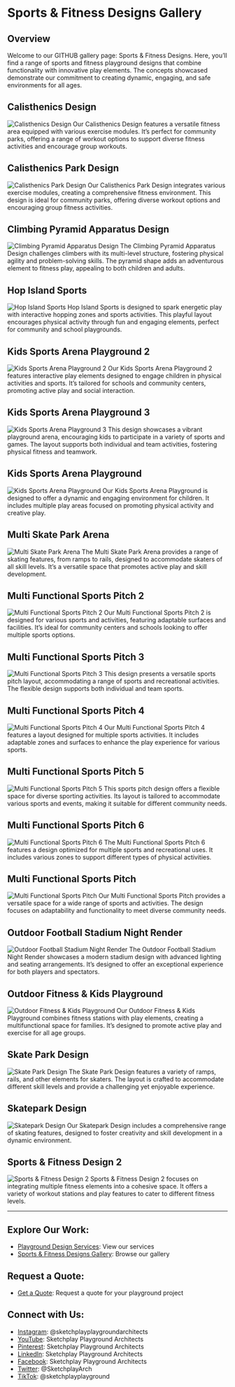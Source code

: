 # Sports & Fitness Designs Gallery

## Overview
Welcome to our GITHUB gallery page: Sports & Fitness Designs. Here, you’ll find a range of sports and fitness playground designs that combine functionality with innovative play elements. The concepts showcased demonstrate our commitment to creating dynamic, engaging, and safe environments for all ages.

## Calisthenics Design
![Calisthenics Design](https://github.com/Sketchplay-Playground-Architects/Sports-Fitness-designs/blob/main/Calisthenics%20Design.jpg)
Our Calisthenics Design features a versatile fitness area equipped with various exercise modules. It’s perfect for community parks, offering a range of workout options to support diverse fitness activities and encourage group workouts.

## Calisthenics Park Design
![Calisthenics Park Design](https://github.com/Sketchplay-Playground-Architects/Sports-Fitness-designs/blob/main/Calisthenics%20park%20design.jpg)
Our Calisthenics Park Design integrates various exercise modules, creating a comprehensive fitness environment. This design is ideal for community parks, offering diverse workout options and encouraging group fitness activities.

## Climbing Pyramid Apparatus Design
![Climbing Pyramid Apparatus Design](https://github.com/Sketchplay-Playground-Architects/Sports-Fitness-designs/blob/main/Climbing%20pyramid%20aparatus%20design.jpg)
The Climbing Pyramid Apparatus Design challenges climbers with its multi-level structure, fostering physical agility and problem-solving skills. The pyramid shape adds an adventurous element to fitness play, appealing to both children and adults.

## Hop Island Sports
![Hop Island Sports](https://github.com/Sketchplay-Playground-Architects/Sports-Fitness-designs/blob/main/Hop%20island%20sports.jpg)
Hop Island Sports is designed to spark energetic play with interactive hopping zones and sports activities. This playful layout encourages physical activity through fun and engaging elements, perfect for community and school playgrounds.

## Kids Sports Arena Playground 2
![Kids Sports Arena Playground 2](https://github.com/Sketchplay-Playground-Architects/Sports-Fitness-designs/blob/main/Kids%20Sports%20Arena%20Playground%202.jpg)
Our Kids Sports Arena Playground 2 features interactive play elements designed to engage children in physical activities and sports. It’s tailored for schools and community centers, promoting active play and social interaction.

## Kids Sports Arena Playground 3
![Kids Sports Arena Playground 3](https://github.com/Sketchplay-Playground-Architects/Sports-Fitness-designs/blob/main/Kids%20Sports%20Arena%20Playground%203.jpg)
This design showcases a vibrant playground arena, encouraging kids to participate in a variety of sports and games. The layout supports both individual and team activities, fostering physical fitness and teamwork.

## Kids Sports Arena Playground
![Kids Sports Arena Playground](https://github.com/Sketchplay-Playground-Architects/Sports-Fitness-designs/blob/main/Kids%20Sports%20Arena%20Playground.jpg)
Our Kids Sports Arena Playground is designed to offer a dynamic and engaging environment for children. It includes multiple play areas focused on promoting physical activity and creative play.

## Multi Skate Park Arena
![Multi Skate Park Arena](https://github.com/Sketchplay-Playground-Architects/Sports-Fitness-designs/blob/main/Multi%20Skate%20Park%20Arena.jpg)
The Multi Skate Park Arena provides a range of skating features, from ramps to rails, designed to accommodate skaters of all skill levels. It’s a versatile space that promotes active play and skill development.

## Multi Functional Sports Pitch 2
![Multi Functional Sports Pitch 2](https://github.com/Sketchplay-Playground-Architects/Sports-Fitness-designs/blob/main/Multi%20functional%20Sports%20Pitch%202.jpg)
Our Multi Functional Sports Pitch 2 is designed for various sports and activities, featuring adaptable surfaces and facilities. It’s ideal for community centers and schools looking to offer multiple sports options.

## Multi Functional Sports Pitch 3
![Multi Functional Sports Pitch 3](https://github.com/Sketchplay-Playground-Architects/Sports-Fitness-designs/blob/main/Multi%20functional%20Sports%20Pitch%203.jpg)
This design presents a versatile sports pitch layout, accommodating a range of sports and recreational activities. The flexible design supports both individual and team sports.

## Multi Functional Sports Pitch 4
![Multi Functional Sports Pitch 4](https://github.com/Sketchplay-Playground-Architects/Sports-Fitness-designs/blob/main/Multi%20functional%20Sports%20Pitch%204.jpg)
Our Multi Functional Sports Pitch 4 features a layout designed for multiple sports activities. It includes adaptable zones and surfaces to enhance the play experience for various sports.

## Multi Functional Sports Pitch 5
![Multi Functional Sports Pitch 5](https://github.com/Sketchplay-Playground-Architects/Sports-Fitness-designs/blob/main/Multi%20functional%20Sports%20Pitch%205.jpg)
This sports pitch design offers a flexible space for diverse sporting activities. Its layout is tailored to accommodate various sports and events, making it suitable for different community needs.

## Multi Functional Sports Pitch 6
![Multi Functional Sports Pitch 6](https://github.com/Sketchplay-Playground-Architects/Sports-Fitness-designs/blob/main/Multi%20functional%20Sports%20Pitch%206.jpg)
The Multi Functional Sports Pitch 6 features a design optimized for multiple sports and recreational uses. It includes various zones to support different types of physical activities.

## Multi Functional Sports Pitch
![Multi Functional Sports Pitch](https://github.com/Sketchplay-Playground-Architects/Sports-Fitness-designs/blob/main/Multi%20functional%20Sports%20Pitch.jpg)
Our Multi Functional Sports Pitch provides a versatile space for a wide range of sports and activities. The design focuses on adaptability and functionality to meet diverse community needs.

## Outdoor Football Stadium Night Render
![Outdoor Football Stadium Night Render](https://github.com/Sketchplay-Playground-Architects/Sports-Fitness-designs/blob/main/Outdoor%20Football%20Stadium%20Night%20Render.jpg)
The Outdoor Football Stadium Night Render showcases a modern stadium design with advanced lighting and seating arrangements. It’s designed to offer an exceptional experience for both players and spectators.

## Outdoor Fitness & Kids Playground
![Outdoor Fitness & Kids Playground](https://github.com/Sketchplay-Playground-Architects/Sports-Fitness-designs/blob/main/Outdoor%20Fitness%20%26%20Kids%20Playground.jpg)
Our Outdoor Fitness & Kids Playground combines fitness stations with play elements, creating a multifunctional space for families. It’s designed to promote active play and exercise for all age groups.

## Skate Park Design
![Skate Park Design](https://github.com/Sketchplay-Playground-Architects/Sports-Fitness-designs/blob/main/Skate%20Park%20Design.jpg)
The Skate Park Design features a variety of ramps, rails, and other elements for skaters. The layout is crafted to accommodate different skill levels and provide a challenging yet enjoyable experience.

## Skatepark Design
![Skatepark Design](https://github.com/Sketchplay-Playground-Architects/Sports-Fitness-designs/blob/main/Skatepark%20Design.jpg)
Our Skatepark Design includes a comprehensive range of skating features, designed to foster creativity and skill development in a dynamic environment.

## Sports & Fitness Design 2
![Sports & Fitness Design 2](https://github.com/Sketchplay-Playground-Architects/Sports-Fitness-designs/blob/main/Sports%20%26%20Fitness%20Design%202.jpg)
Sports & Fitness Design 2 focuses on integrating multiple fitness elements into a cohesive space. It offers a variety of workout stations and play features to cater to different fitness levels.

---

## Explore Our Work:
- [Playground Design Services](https://www.sketchplay.co.uk/playground-design-services): View our services
- [Sports & Fitness Designs Gallery](https://www.sketchplay.co.uk/sports-fitness-designs-gallery): Browse our gallery

## Request a Quote:
- [Get a Quote](https://www.sketchplay.co.uk/request-a-quote): Request a quote for your playground project

## Connect with Us:
- [Instagram](https://www.instagram.com/sketchplayplaygroundarchitects): @sketchplayplaygroundarchitects
- [YouTube](https://www.youtube.com/@SketchplayPlaygroundArchitect): Sketchplay Playground Architects
- [Pinterest](https://www.pinterest.com/sketchplayplaygroundarchitects): Sketchplay Playground Architects
- [LinkedIn](https://www.linkedin.com/company/sketchplay-playground-architects): Sketchplay Playground Architects
- [Facebook](https://www.facebook.com/sketchplay.playground.architects): Sketchplay Playground Architects
- [Twitter](https://twitter.com/SketchplayArch): @SketchplayArch
- [TikTok](https://www.tiktok.com/@sketchplayplayground): @sketchplayplayground

